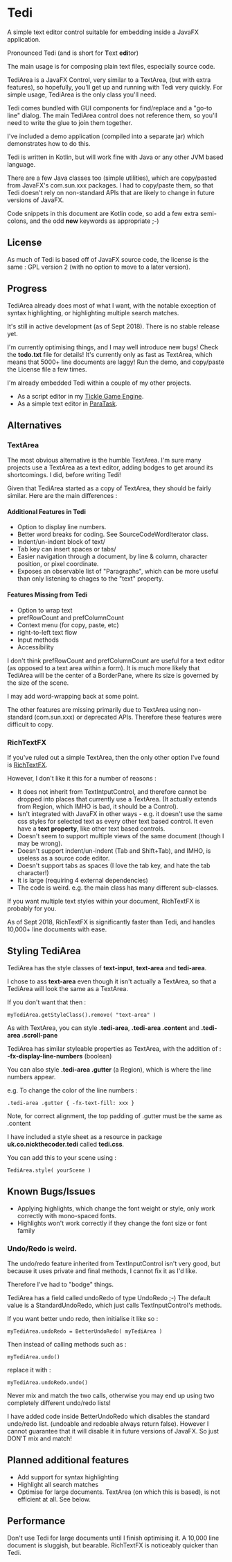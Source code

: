 # Tedi

A simple text editor control suitable for embedding inside a JavaFX application.

Pronounced Tedi (and is short for **T**ext **edi**tor)

The main usage is for composing plain text files, especially source code.

TediArea is a JavaFX Control, very similar to a TextArea,
(but with extra features),
so hopefully, you'll get up and running with Tedi very quickly.
For simple usage, TediArea is the only class you'll need.

Tedi comes bundled with GUI components for find/replace and a
"go-to line" dialog.
The main TediArea control does not reference them,
so you'll need to write the glue to join them together.

I've included a demo application (compiled into a separate jar)
which demonstrates how to do this.

Tedi is written in Kotlin, but will work fine with Java or any other
JVM based language.

There are a few Java classes too (simple utilities),
which are copy/pasted from JavaFX's com.sun.xxx packages.
I had to copy/paste them, so that Tedi doesn't rely on non-standard APIs
that are likely to change in future versions of JavaFX.

Code snippets in this document are Kotlin code, so add a few extra semi-colons,
and the odd **new** keywords as appropriate ;-)

## License

As much of Tedi is based off of JavaFX source code, the license is the same :
GPL version 2 (with no option to move to a later version).

## Progress

TediArea already does most of what I want, with the notable exception of
syntax highlighting, or highlighting multiple search matches.

It's still in active development (as of Sept 2018).
There is no stable release yet.

I'm currently optimising things, and I may well introduce new bugs!
Check the **todo.txt** file for details!
It's currently only as fast as TextArea, which means that 5000+ line documents
are laggy!
Run the demo, and copy/paste the License file a few times.

I'm already embedded Tedi within a couple of my other projects.

- As a script editor in my
  [Tickle Game Engine](https://github.com/nickthecoder/tickle).
- As a simple text editor in
  [ParaTask](https://github.com/nickthecoder/paratask).


## Alternatives

### TextArea

The most obvious alternative is the humble TextArea.
I'm sure many projects use a TextArea as a text editor, adding bodges to
get around its shortcomings. I did, before writing Tedi!

Given that TediArea started as a copy of TextArea, they should be fairly
similar. Here are the main differences :

#### Additional Features in Tedi

- Option to display line numbers.
- Better word breaks for coding. See SourceCodeWordIterator class.
- Indent/un-indent block of text/
- Tab key can insert spaces or tabs/
- Easier navigation through a document, by line & column,
  character position, or pixel coordinate.
- Exposes an observable list of "Paragraphs", which can be more useful
  than only listening to chages to the "text" property.


#### Features Missing from Tedi

- Option to wrap text
- prefRowCount and prefColumnCount
- Context menu (for copy, paste, etc)
- right-to-left text flow
- Input methods
- Accessibility

I don't think prefRowCount and prefColumnCount are useful for a
text editor (as opposed to a text area within a form).
It is much more likely that TediArea will be the center of a BorderPane,
where its size is governed by the size of the scene.

I may add word-wrapping back at some point.

The other features are missing primarily due to TextArea using non-standard
(com.sun.xxx) or deprecated APIs. Therefore these features were difficult
to copy.

### RichTextFX

If you've ruled out a simple TextArea, then the only other option I've found is
[RichTextFX](https://github.com/FXMisc/RichTextFX).

However, I don't like it this for a number of reasons :

- It does not inherit from TextIntputControl, and
  therefore cannot be dropped into places that currently use a TextArea.
  (It actually extends from Region, which IMHO is bad, it should be a Control).
- Isn't integrated with JavaFX in other ways - e.g. it doesn't use the same css styles for selected text
  as every other text based control.
  It even have a **text property**, like other text based controls.
- Doesn't seem to support multiple views of the same document
  (though I may be wrong).
- Doesn't support indent/un-indent (Tab and Shift+Tab),
  and IMHO, is useless as a source code editor.
- Doesn't support tabs as spaces
  (I love the tab key, and hate the tab character!)
- It is large (requiring 4 external dependencies)
- The code is weird. e.g. the main class has many different sub-classes.

If you want multiple text styles within your document, RichTextFX is
probably for you.

As of Sept 2018, RichTextFX is significantly faster than Tedi, and
handles 10,000+ line documents with ease.

## Styling TediArea

TediArea has the style classes of **text-input**, **text-area**
and **tedi-area**.

I chose to ass **text-area** even though it isn't actually a TextArea,
so that a TediArea will look the same as a TextArea.

If you don't want that then :

    myTediArea.getStyleClass().remove( "text-area" )

As with TextArea, you can style **.tedi-area**, **.tedi-area .content** and
**.tedi-area .scroll-pane**

TediArea has similar styleable properties as TextArea, with the addition of :
**-fx-display-line-numbers** (boolean)

You can also style **.tedi-area .gutter** (a Region),
which is where the line numbers appear.

e.g. To change the color of the line numbers :

    .tedi-area .gutter { -fx-text-fill: xxx }

Note, for correct alignment, the top padding of .gutter
must be the same as .content

I have included a style sheet as a resource in package
**uk.co.nickthecoder.tedi** called **tedi.css**.

You can add this to your scene using :

    TediArea.style( yourScene )

## Known Bugs/Issues

- Applying highlights, which change the font weight or style, only work
  correctly with mono-spaced fonts.
- Highlights won't work correctly if they change the font size or font family

### Undo/Redo is weird.

The undo/redo feature inherited from TextInputControl isn't very good,
but because it uses private and final methods, I cannot fix it as I'd like.

Therefore I've had to "bodge" things.

TediArea has a field called undoRedo of type UndoRedo ;-)
The default value is a StandardUndoRedo, which just calls TextInputControl's
methods.

If you want better undo redo, then initialise it like so :

    myTediArea.undoRedo = BetterUndoRedo( myTediArea )

Then instead of calling methods such as :

    myTediArea.undo()

replace it with :

    myTediArea.undoRedo.undo()

Never mix and match the two calls, otherwise you may end up using two
completely different undo/redo lists!

I have added code inside BetterUndoRedo which disables the standard
undo/redo list. (undoable and redoable always return false).
However I cannot guarantee that it will disable it in future
versions of JavaFX. So just DON'T mix and match!

## Planned additional features

- Add support for syntax highlighting
- Highlight all search matches
- Optimise for large documents. TextArea (on which this is based),
  is not efficient at all. See below.

## Performance

Don't use Tedi for large documents until I finish optimising it.
A 10,000 line document is sluggish, but bearable. RichTextFX is noticeably
quicker than Tedi.
